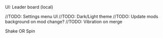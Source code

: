 ﻿UI:
Leader board (local)

//TODO: Settings menu UI
//TODO: Dark/Light theme
//TODO: Update mods background on mod change?
//TODO: Vibration on merge

Shake OR Spin